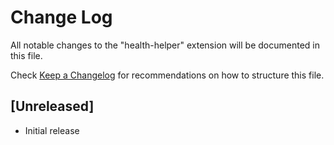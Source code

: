 # Change Log

All notable changes to the "health-helper" extension will be documented in this file.

Check [Keep a Changelog](http://keepachangelog.com/) for recommendations on how to structure this file.

## [Unreleased]

- Initial release